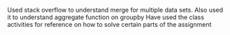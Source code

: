 Used stack overflow to understand merge for multiple data sets.
Also used it to understand aggregate function on groupby
Have used the class activities for reference on how to solve certain parts of the assignment